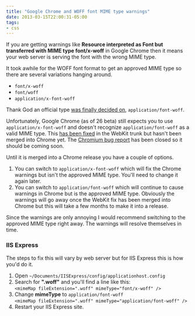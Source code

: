 ```yaml
---
title: "Google Chrome and WOFF font MIME type warnings"
date: 2013-03-15T22:00:31-05:00
tags:
- css
---
```


If you are getting warnings like **Resource interpreted as Font but transferred with MIME type font/x-woff** in Google Chrome then it means your web server is serving the font with the wrong MIME type.

It took awhile for the WOFF font format to get an approved MIME type so there are several variations hanging around.

* `font/x-woff`
* `font/woff`
* `application/x-font-woff`

Thank God an official type [was finally decided on](http://www.w3.org/TR/WOFF/#appendix-b), `application/font-woff`.

Unfortunately, Google Chrome (as of 26 beta) still expects you to use `application/x-font-woff` and doesn't recognize `application/font-woff` as a valid MIME type. This [has been fixed](https://bugs.webkit.org/show_bug.cgi?id=111418) in the WebKit trunk but hasn't been merged into Chrome yet. The [Chromium bug report](https://code.google.com/p/chromium/issues/detail?id=178823) has been closed so it should be coming soon.

Until it is merged into a Chrome release you have a couple of options.

1. You can switch to `application/x-font-woff` which will fix the Chrome warnings but isn't the approved MIME type. You'll need to change it again later.
2. You can switch to `application/font-woff` which will continue to cause warnings in Chrome but is the approved MIME type. Obviously the warnings will go away once the WebKit fix has been merged into Chrome but this will take a few months to make it into a release.

Since the warnings are only annoying I would recommend switching to the approved MIME type right away. The warnings will resolve themselves in time.

### IIS Express

The steps to fix this will vary by web server but for IIS Express this is how you'd do it.

1. Open `~/Documents/IISExpress/config/applicationhost.config`
2. Search for **".woff"** and you'll find a line like this:  
`<mimeMap fileExtension=".woff" mimeType="font/x-woff" />`
3. Change **mimeType** to `application/font-woff`  
`<mimeMap fileExtension=".woff" mimeType="application/font-woff" />`
4. Restart your IIS Express site.